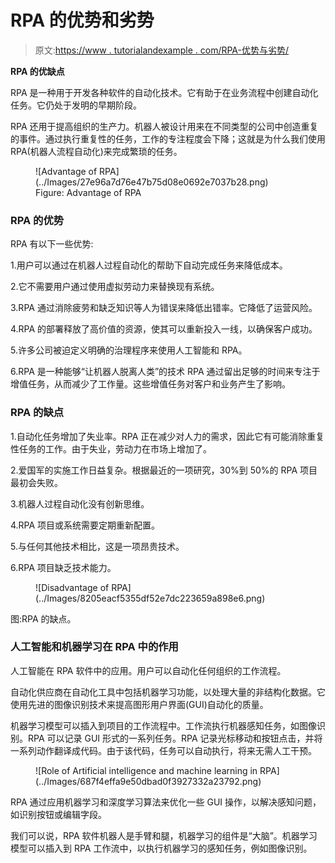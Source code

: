 # RPA 的优势和劣势

> 原文:[https://www . tutorialandexample . com/RPA-优势与劣势/](https://www.tutorialandexample.com/rpa-advantage-and-disadvantages/)

**RPA 的优缺点**

RPA 是一种用于开发各种软件的自动化技术。它有助于在业务流程中创建自动化任务。它仍处于发明的早期阶段。

RPA 还用于提高组织的生产力。机器人被设计用来在不同类型的公司中创造重复的事件。通过执行重复性的任务，工作的专注程度会下降；这就是为什么我们使用 RPA(机器人流程自动化)来完成繁琐的任务。

<figure class="aligncenter">![Advantage of RPA](../Images/27e96a7d76e47b75d08e0692e7037b28.png)

<figcaption>Figure: Advantage of RPA</figcaption>

</figure>

### RPA 的优势

RPA 有以下一些优势:

1.用户可以通过在机器人过程自动化的帮助下自动完成任务来降低成本。

2.它不需要用户通过使用虚拟劳动力来替换现有系统。

3.RPA 通过消除疲劳和缺乏知识等人为错误来降低出错率。它降低了运营风险。

4.RPA 的部署释放了高价值的资源，使其可以重新投入一线，以确保客户成功。

5.许多公司被迫定义明确的治理程序来使用人工智能和 RPA。

6.RPA 是一种能够“让机器人脱离人类”的技术 RPA 通过留出足够的时间来专注于增值任务，从而减少了工作量。这些增值任务对客户和业务产生了影响。

### RPA 的缺点

1.自动化任务增加了失业率。RPA 正在减少对人力的需求，因此它有可能消除重复性任务的工作。由于失业，劳动力在市场上增加了。

2.爱国军的实施工作日益复杂。根据最近的一项研究，30%到 50%的 RPA 项目最初会失败。

3.机器人过程自动化没有创新思维。

4.RPA 项目或系统需要定期重新配置。

5.与任何其他技术相比，这是一项昂贵技术。

6.RPA 项目缺乏技术能力。

<figure class="aligncenter">![Disadvantage of  RPA](../Images/8205eacf5355df52e7dc223659a898e6.png)</figure>

图:RPA 的缺点。

### 人工智能和机器学习在 RPA 中的作用

人工智能在 RPA 软件中的应用。用户可以自动化任何组织的工作流程。

自动化供应商在自动化工具中包括机器学习功能，以处理大量的非结构化数据。它使用先进的图像识别技术来提高图形用户界面(GUI)自动化的质量。

机器学习模型可以插入到项目的工作流程中。工作流执行机器感知任务，如图像识别。RPA 可以记录 GUI 形式的一系列任务。RPA 记录光标移动和按钮点击，并将一系列动作翻译成代码。由于该代码，任务可以自动执行，将来无需人工干预。

<figure class="aligncenter">![Role of Artificial intelligence and machine learning in RPA](../Images/687f4effa9e50dbad0f3927332a23792.png)</figure>

RPA 通过应用机器学习和深度学习算法来优化一些 GUI 操作，以解决感知问题，如识别按钮或编辑字段。

我们可以说，RPA 软件机器人是手臂和腿，机器学习的组件是“大脑”。机器学习模型可以插入到 RPA 工作流中，以执行机器学习的感知任务，例如图像识别。